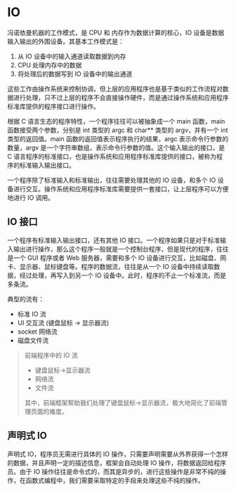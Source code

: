 # IO
冯诺依曼机器的工作模式，是 CPU 和 内存作为数据计算的核心，IO 设备是数据输入输出的外围设备。其基本工作模式是：

1. 从 IO 设备中的输入通道读取数据到内存
2. CPU 处理内存中的数据
3. 将处理后的数据写到 IO 设备中的输出通道

这些工作由操作系统来控制协调，但上层的应用程序也是基于类似的工作流程对数据进行处理，只不过上层的程序不会直接操作硬件，而是通过操作系统和应用程序标准库提供的程序接口进行操作。

根据 C 语言生态的程序特性，一个程序往往可以被抽象成一个 main 函数，main 函数接受两个参数，分别是 int 类型的 argc 和 char** 类型的 argv，并有一个 int 类型的返回值。main 函数的返回值表示程序执行的结果，argc 表示命令行参数的数量，argv 是一个字符串数组，表示命令行参数的值。这个输入输出的接口，是 C 语言程序的标准接口，也是操作系统和应用程序标准库提供的接口，被称为程序的标准输入输出接口。

一个程序除了标准输入和标准输出，往往需要处理其他的 IO 设备，和多个 IO 设备进行交互。操作系统和应用程序标准库需要提供一套接口，让上层程序可以方便地进行 IO 调用。

## IO 接口
一个程序有标准输入输出接口，还有其他 IO 接口。一个程序如果只是对于标准输入输出进行操作，那么这个程序一般就是一个控制台程序，但是现代的程序，往往是一个 GUI 程序或者 Web 服务器，需要和多个 IO 设备进行交互，比如磁盘、网卡、显示器、鼠标键盘等。程序的数据流，往往是从一个 IO 设备中持续读取数据，经过处理，再写入到另一个 IO 设备中。此时，程序的不止一个标准流，而是多条流。

典型的流有：
- 标准 IO 流
- UI 交互流 (键盘鼠标 -> 显示器流)
- socket 网络流
- 磁盘文件流

> 前端程序中的 IO 流
> - 键盘鼠标->显示器流
> - 网络流
> - 文件流
>
> 其中，前端框架帮助我们处理了键盘鼠标->显示器流，极大地简化了前端管理页面的难度。

## 声明式 IO
声明式 IO，程序员无需进行具体的 IO 操作，只需要声明需要从外界获得一个怎样的数据，并且声明一定的描述信息，框架会自动处理 IO 操作，将数据返回给程序员。由于 IO 操作往往是命令式的，而其是异步的，进行这些操作是非常不纯的操作，在函数式编程中，我们需要采取特定的手段来处理这些不纯的操作。

